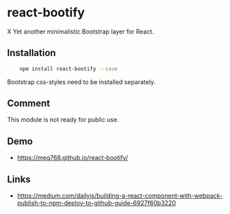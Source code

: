 # react-bootify
X
Yet another minimalistic Bootstrap layer for React.

## Installation

````bash
    npm install react-bootify --save
````

Bootstrap css-styles need to be installed separately.

## Comment
This module is not ready for public use.

## Demo
- https://meg768.github.io/react-bootify/


## Links
- https://medium.com/dailyjs/building-a-react-component-with-webpack-publish-to-npm-deploy-to-github-guide-6927f60b3220
